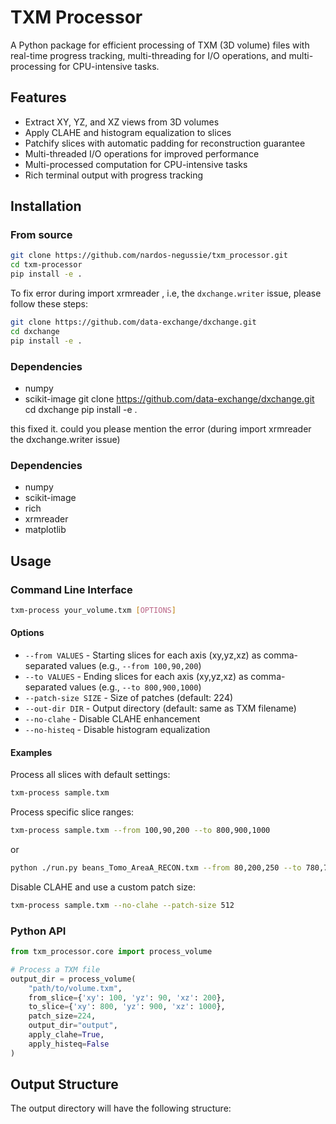 # TXM Processor

A Python package for efficient processing of TXM (3D volume) files with real-time progress tracking, multi-threading for I/O operations, and multi-processing for CPU-intensive tasks.

## Features

- Extract XY, YZ, and XZ views from 3D volumes
- Apply CLAHE and histogram equalization to slices
- Patchify slices with automatic padding for reconstruction guarantee
- Multi-threaded I/O operations for improved performance
- Multi-processed computation for CPU-intensive tasks
- Rich terminal output with progress tracking

## Installation

### From source

```bash
git clone https://github.com/nardos-negussie/txm_processor.git
cd txm-processor
pip install -e .
```


To fix error during import xrmreader , i.e, the `dxchange.writer` issue, please follow these steps:

```bash
git clone https://github.com/data-exchange/dxchange.git
cd dxchange
pip install -e .
```

### Dependencies

- numpy
- scikit-image
git clone https://github.com/data-exchange/dxchange.git
cd dxchange
pip install -e .

this fixed it. could you please mention the error (during import xrmreader the dxchange.writer issue)

### Dependencies

- numpy
- scikit-image
- rich
- xrmreader
- matplotlib

## Usage

### Command Line Interface

```bash
txm-process your_volume.txm [OPTIONS]
```

#### Options

- `--from VALUES` - Starting slices for each axis (xy,yz,xz) as comma-separated values (e.g., `--from 100,90,200`)
- `--to VALUES` - Ending slices for each axis (xy,yz,xz) as comma-separated values (e.g., `--to 800,900,1000`)
- `--patch-size SIZE` - Size of patches (default: 224)
- `--out-dir DIR` - Output directory (default: same as TXM filename)
- `--no-clahe` - Disable CLAHE enhancement
- `--no-histeq` - Disable histogram equalization

#### Examples

Process all slices with default settings:
```bash
txm-process sample.txm
```

Process specific slice ranges:
```bash
txm-process sample.txm --from 100,90,200 --to 800,900,1000
```

or 

```bash
python ./run.py beans_Tomo_AreaA_RECON.txm --from 80,200,250 --to 780,700,750 --no-histeq --patch-size 224 --no-clahe
```

Disable CLAHE and use a custom patch size:
```bash
txm-process sample.txm --no-clahe --patch-size 512
```

### Python API

```python
from txm_processor.core import process_volume

# Process a TXM file
output_dir = process_volume(
    "path/to/volume.txm",
    from_slice={'xy': 100, 'yz': 90, 'xz': 200},
    to_slice={'xy': 800, 'yz': 900, 'xz': 1000},
    patch_size=224,
    output_dir="output",
    apply_clahe=True,
    apply_histeq=False
)
```

## Output Structure

The output directory will have the following structure:


